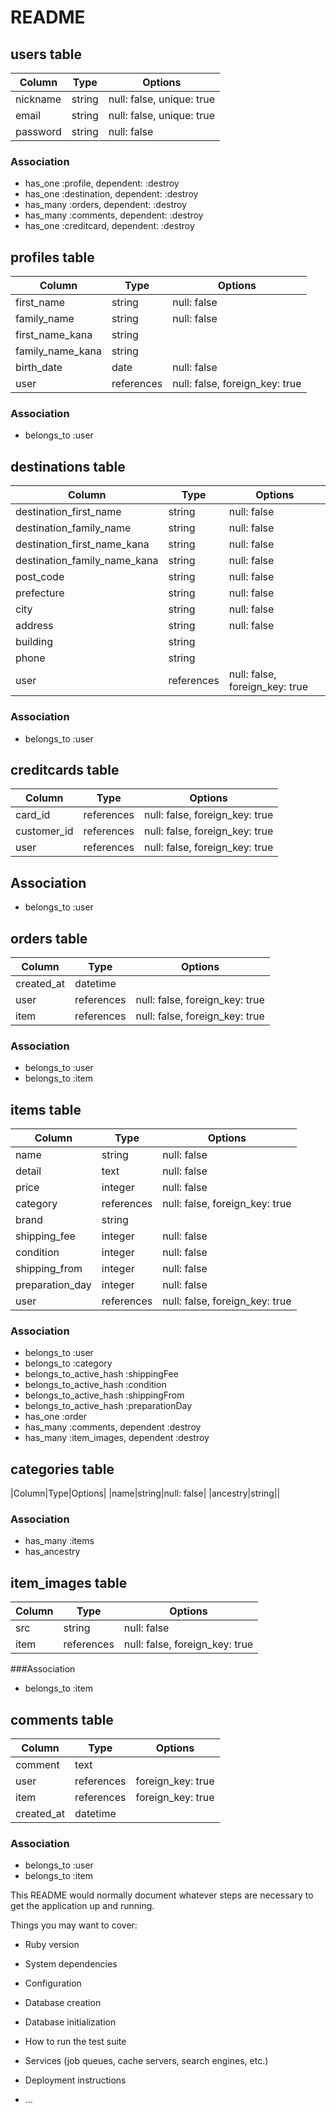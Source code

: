 # README

## users table

|Column|Type|Options|
|------|----| -------|
|nickname|string|null: false, unique: true|
|email|string|null: false, unique: true|
|password|string|null: false|

### Association
- has_one :profile, dependent: :destroy
- has_one :destination, dependent: :destroy
- has_many :orders, dependent: :destroy
- has_many :comments, dependent: :destroy
- has_one :creditcard, dependent: :destroy


## profiles table

|Column|Type|Options|
|------|----|-------|
|first_name|string|null: false|
|family_name|string|null: false|
|first_name_kana|string||null: false|
|family_name_kana|string||null: false|
|birth_date|date|null: false|
|user|references|null: false, foreign_key: true|

### Association
- belongs_to :user


## destinations table

|Column|Type|Options|
|------|----|-------|
|destination_first_name|string|null: false|
|destination_family_name|string|null: false|
|destination_first_name_kana|string|null: false|
|destination_family_name_kana|string|null: false|
|post_code|string|null: false|
|prefecture|string|null: false|
|city|string|null: false|
|address|string|null: false|
|building|string||
|phone|string||
|user|references|null: false, foreign_key: true|

### Association
- belongs_to :user

## creditcards table

|Column|Type|Options|
|------|----|-------|
|card_id|references|null: false, foreign_key: true|
|customer_id|references|null: false, foreign_key: true|
|user|references|null: false, foreign_key: true|
<!-- コードレビューしていないため、referenece型かinteger型なのかはテーブル作成時に要確認 -->

## Association
- belongs_to :user


## orders table
|Column|Type|Options|
|------|----|-------|
|created_at|datetime||
|user|references|null: false, foreign_key: true|
|item|references|null: false, foreign_key: true|

### Association
- belongs_to :user
- belongs_to :item


## items table

|Column|Type|Options|
|------|----|-------|
|name|string|null: false|
|detail|text|null: false|
|price|integer|null: false|
|category|references|null: false, foreign_key: true|
|brand|string||
|shipping_fee|integer|null: false|
|condition|integer|null: false|
|shipping_from|integer|null: false|
|preparation_day|integer|null: false|
|user|references|null: false, foreign_key: true|


### Association
- belongs_to :user
- belongs_to :category
- belongs_to_active_hash :shippingFee
- belongs_to_active_hash :condition
- belongs_to_active_hash :shippingFrom
- belongs_to_active_hash :preparationDay
- has_one :order
- has_many :comments, dependent :destroy
- has_many :item_images, dependent :destroy


## categories table
|Column|Type|Options|
|name|string|null: false|
|ancestry|string||

### Association
 - has_many :items
 - has_ancestry


## item_images table

|Column|Type|Options|
|------|----|-------|
|src|string|null: false|
|item|references|null: false, foreign_key: true|

###Association

- belongs_to :item

<!-- 以下は追加実装のため最初は不要 -->
## comments table

|Column|Type|Options|
|------|----|-------|
|comment|text||
|user|references|foreign_key: true|
|item|references|foreign_key: true|
|created_at|datetime||

### Association

- belongs_to :user
- belongs_to :item



This README would normally document whatever steps are necessary to get the
application up and running.

Things you may want to cover:

* Ruby version

* System dependencies

* Configuration

* Database creation

* Database initialization

* How to run the test suite

* Services (job queues, cache servers, search engines, etc.)

* Deployment instructions

* ...
